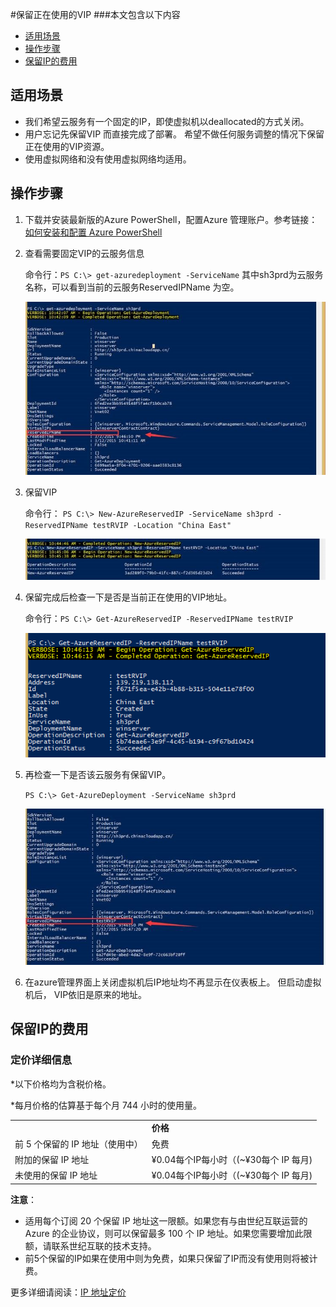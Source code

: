 <properties 
	pageTitle="保留正在使用的VIP" 
	description="本页介绍如何使用PowerShell来使用保留IP。" 
	services="virtual network" 
	documentationCenter="" 
	authors=""
	manager="" 
	editor=""/>
<tags ms.service="virtual-network-aog" ms.date="" wacn.date="01/21/2016"/>

#保留正在使用的VIP
###本文包含以下内容
* [适用场景](#prep)
* [操作步骤](#operation)
* [保留IP的费用](#price)
 
## <a id="prep"></a>适用场景
* 我们希望云服务有一个固定的IP，即使虚拟机以deallocated的方式关闭。
* 用户忘记先保留VIP 而直接完成了部署。 希望不做任何服务调整的情况下保留正在使用的VIP资源。
* 使用虚拟网络和没有使用虚拟网络均适用。

## <a id="operation"></a>操作步骤
1. 下载并安装最新版的Azure PowerShell，配置Azure 管理账户。参考链接：[如何安装和配置 Azure PowerShell](/documentation/articles/powershell-install-configure) 
2.	查看需要固定VIP的云服务信息

	命令行：`PS C:\> get-azuredeployment -ServiceName` 其中sh3prd为云服务名称，可以看到当前的云服务ReservedIPName 为空。
 
 	![](./media/aog-virtual-network-how-to-use-reserved-ip/check-reserved-ip.jpg)
 
3.	保留VIP

	命令行：	`PS C:\> New-AzureReservedIP -ServiceName sh3prd -ReservedIPName testRVIP -Location "China East"`

 	![](./media/aog-virtual-network-how-to-use-reserved-ip/new-reserved-ip.jpg)
 
4.	保留完成后检查一下是否是当前正在使用的VIP地址。 

	命令行：`PS C:\> Get-AzureReservedIP -ReservedIPName testRVIP`

	![](./media/aog-virtual-network-how-to-use-reserved-ip/double-check-reserved-ip.png)
 
5.	再检查一下是否该云服务有保留VIP。

	`PS C:\> Get-AzureDeployment -ServiceName sh3prd`

	![](./media/aog-virtual-network-how-to-use-reserved-ip/triple-check-reserved-ip.jpg)
 
6.	在azure管理界面上关闭虚拟机后IP地址均不再显示在仪表板上。 但启动虚拟机后， VIP依旧是原来的地址。 
 
## <a id="price"></a>保留IP的费用
### 定价详细信息
*以下价格均为含税价格。

*每月价格的估算基于每个月 744 小时的使用量。

 <table cellspacing="1" cellpadding="2">
    <tbody>
    <tr align="left" valign="top">
		<td></td>
		<td><b>价格</b></td>
    </tr>
    <tr align="left" valign="top">
		<td>前 5 个保留的 IP 地址（使用中）</td>
		<td>免费
	</td>
    </tr> 
 <tr align="left" valign="top">
		<td>附加的保留 IP 地址</td>
		<td>¥0.04每个IP每小时（(~¥30每个 IP 每月)
	</td>
    </tr> 
 <tr align="left" valign="top">
		<td>未使用的保留 IP 地址</td>
		<td>¥0.04每个IP每小时（(~¥30每个 IP 每月)
	</td>
    </tr>    
    </tbody>
    </table>

**注意**：

* 适用每个订阅 20 个保留 IP 地址这一限额。如果您有与由世纪互联运营的 Azure 的企业协议，则可以保留最多 100 个 IP 地址。如果您需要增加此限额，请联系世纪互联的技术支持。
* 前5个保留的IP如果在使用中则为免费，如果只保留了IP而没有使用则将被计费。
 
更多详细请阅读：[IP 地址定价](/pricing/details/reserved-ip-addresses/)


